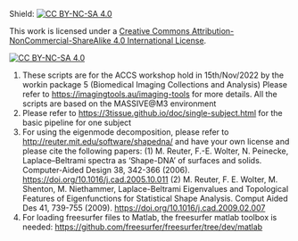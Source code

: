Shield: [![CC BY-NC-SA 4.0][cc-by-nc-sa-shield]][cc-by-nc-sa]

This work is licensed under a
[Creative Commons Attribution-NonCommercial-ShareAlike 4.0 International License][cc-by-nc-sa].

[![CC BY-NC-SA 4.0][cc-by-nc-sa-image]][cc-by-nc-sa]

[cc-by-nc-sa]: http://creativecommons.org/licenses/by-nc-sa/4.0/
[cc-by-nc-sa-image]: https://licensebuttons.net/l/by-nc-sa/4.0/88x31.png
[cc-by-nc-sa-shield]: https://img.shields.io/badge/License-CC%20BY--NC--SA%204.0-lightgrey.svg

1. These scripts are for the ACCS workshop hold in 15th/Nov/2022 by the workin package 5 (Biomedical Imaging Collections and Analysis)
Please refer to https://imagingtools.au/imaging-tools for more details. All the scripts are based on the MASSIVE@M3 environment
2. Please refer to https://3tissue.github.io/doc/single-subject.html for the basic pipeline for one subject
3. For using the eigenmode decomposition, please refer to http://reuter.mit.edu/software/shapedna/ and have your own license and please cite the following papers:
 (1) M. Reuter, F.-E. Wolter, N. Peinecke, Laplace–Beltrami spectra as ‘Shape-DNA’ of surfaces and solids. Computer-Aided Design 38, 342-366 (2006). https://doi.org/10.1016/j.cad.2005.10.011 (2) M. Reuter, F. E. Wolter, M. Shenton, M. Niethammer, Laplace-Beltrami Eigenvalues and Topological Features of Eigenfunctions for Statistical Shape Analysis. Comput Aided Des 41, 739-755 (2009). https://doi.org/10.1016/j.cad.2009.02.007
4. For loading freesurfer files to Matlab, the freesurfer matlab toolbox is needed: https://github.com/freesurfer/freesurfer/tree/dev/matlab
